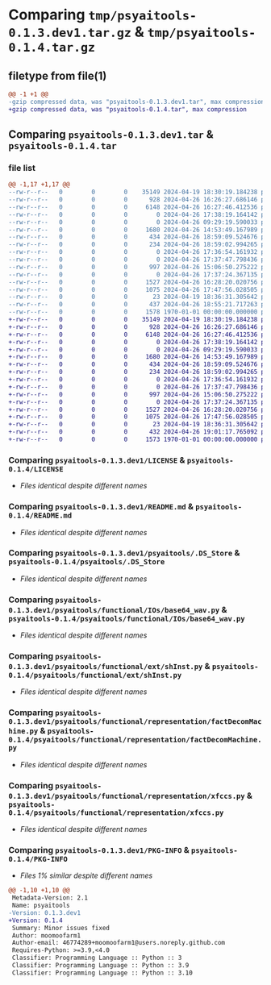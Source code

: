 # Comparing `tmp/psyaitools-0.1.3.dev1.tar.gz` & `tmp/psyaitools-0.1.4.tar.gz`

## filetype from file(1)

```diff
@@ -1 +1 @@
-gzip compressed data, was "psyaitools-0.1.3.dev1.tar", max compression
+gzip compressed data, was "psyaitools-0.1.4.tar", max compression
```

## Comparing `psyaitools-0.1.3.dev1.tar` & `psyaitools-0.1.4.tar`

### file list

```diff
@@ -1,17 +1,17 @@
--rw-r--r--   0        0        0    35149 2024-04-19 18:30:19.184238 psyaitools-0.1.3.dev1/LICENSE
--rw-r--r--   0        0        0      928 2024-04-26 16:26:27.686146 psyaitools-0.1.3.dev1/README.md
--rw-r--r--   0        0        0     6148 2024-04-26 16:27:46.412536 psyaitools-0.1.3.dev1/psyaitools/.DS_Store
--rw-r--r--   0        0        0        0 2024-04-26 17:38:19.164142 psyaitools-0.1.3.dev1/psyaitools/__init__.py
--rw-r--r--   0        0        0        0 2024-04-26 09:29:19.590033 psyaitools-0.1.3.dev1/psyaitools/functional/IOs/__init__.py
--rw-r--r--   0        0        0     1680 2024-04-26 14:53:49.167989 psyaitools-0.1.3.dev1/psyaitools/functional/IOs/base64_wav.py
--rw-r--r--   0        0        0      434 2024-04-26 18:59:09.524676 psyaitools-0.1.3.dev1/psyaitools/functional/IOs/base64_xfccs.py
--rw-r--r--   0        0        0      234 2024-04-26 18:59:02.994265 psyaitools-0.1.3.dev1/psyaitools/functional/IOs/readFiles.py
--rw-r--r--   0        0        0        0 2024-04-26 17:36:54.161932 psyaitools-0.1.3.dev1/psyaitools/functional/__init__.py
--rw-r--r--   0        0        0        0 2024-04-26 17:37:47.798436 psyaitools-0.1.3.dev1/psyaitools/functional/ext/__init__.py
--rw-r--r--   0        0        0      997 2024-04-26 15:06:50.275222 psyaitools-0.1.3.dev1/psyaitools/functional/ext/shInst.py
--rw-r--r--   0        0        0        0 2024-04-26 17:37:24.367135 psyaitools-0.1.3.dev1/psyaitools/functional/representation/__init__.py
--rw-r--r--   0        0        0     1527 2024-04-26 16:28:20.020756 psyaitools-0.1.3.dev1/psyaitools/functional/representation/factDecomMachine.py
--rw-r--r--   0        0        0     1075 2024-04-26 17:47:56.028505 psyaitools-0.1.3.dev1/psyaitools/functional/representation/xfccs.py
--rw-r--r--   0        0        0       23 2024-04-19 18:36:31.305642 psyaitools-0.1.3.dev1/psyaitools/res/res.py
--rw-r--r--   0        0        0      437 2024-04-26 18:55:21.717263 psyaitools-0.1.3.dev1/pyproject.toml
--rw-r--r--   0        0        0     1578 1970-01-01 00:00:00.000000 psyaitools-0.1.3.dev1/PKG-INFO
+-rw-r--r--   0        0        0    35149 2024-04-19 18:30:19.184238 psyaitools-0.1.4/LICENSE
+-rw-r--r--   0        0        0      928 2024-04-26 16:26:27.686146 psyaitools-0.1.4/README.md
+-rw-r--r--   0        0        0     6148 2024-04-26 16:27:46.412536 psyaitools-0.1.4/psyaitools/.DS_Store
+-rw-r--r--   0        0        0        0 2024-04-26 17:38:19.164142 psyaitools-0.1.4/psyaitools/__init__.py
+-rw-r--r--   0        0        0        0 2024-04-26 09:29:19.590033 psyaitools-0.1.4/psyaitools/functional/IOs/__init__.py
+-rw-r--r--   0        0        0     1680 2024-04-26 14:53:49.167989 psyaitools-0.1.4/psyaitools/functional/IOs/base64_wav.py
+-rw-r--r--   0        0        0      434 2024-04-26 18:59:09.524676 psyaitools-0.1.4/psyaitools/functional/IOs/base64_xfccs.py
+-rw-r--r--   0        0        0      234 2024-04-26 18:59:02.994265 psyaitools-0.1.4/psyaitools/functional/IOs/readFiles.py
+-rw-r--r--   0        0        0        0 2024-04-26 17:36:54.161932 psyaitools-0.1.4/psyaitools/functional/__init__.py
+-rw-r--r--   0        0        0        0 2024-04-26 17:37:47.798436 psyaitools-0.1.4/psyaitools/functional/ext/__init__.py
+-rw-r--r--   0        0        0      997 2024-04-26 15:06:50.275222 psyaitools-0.1.4/psyaitools/functional/ext/shInst.py
+-rw-r--r--   0        0        0        0 2024-04-26 17:37:24.367135 psyaitools-0.1.4/psyaitools/functional/representation/__init__.py
+-rw-r--r--   0        0        0     1527 2024-04-26 16:28:20.020756 psyaitools-0.1.4/psyaitools/functional/representation/factDecomMachine.py
+-rw-r--r--   0        0        0     1075 2024-04-26 17:47:56.028505 psyaitools-0.1.4/psyaitools/functional/representation/xfccs.py
+-rw-r--r--   0        0        0       23 2024-04-19 18:36:31.305642 psyaitools-0.1.4/psyaitools/res/res.py
+-rw-r--r--   0        0        0      432 2024-04-26 19:01:17.765092 psyaitools-0.1.4/pyproject.toml
+-rw-r--r--   0        0        0     1573 1970-01-01 00:00:00.000000 psyaitools-0.1.4/PKG-INFO
```

### Comparing `psyaitools-0.1.3.dev1/LICENSE` & `psyaitools-0.1.4/LICENSE`

 * *Files identical despite different names*

### Comparing `psyaitools-0.1.3.dev1/README.md` & `psyaitools-0.1.4/README.md`

 * *Files identical despite different names*

### Comparing `psyaitools-0.1.3.dev1/psyaitools/.DS_Store` & `psyaitools-0.1.4/psyaitools/.DS_Store`

 * *Files identical despite different names*

### Comparing `psyaitools-0.1.3.dev1/psyaitools/functional/IOs/base64_wav.py` & `psyaitools-0.1.4/psyaitools/functional/IOs/base64_wav.py`

 * *Files identical despite different names*

### Comparing `psyaitools-0.1.3.dev1/psyaitools/functional/ext/shInst.py` & `psyaitools-0.1.4/psyaitools/functional/ext/shInst.py`

 * *Files identical despite different names*

### Comparing `psyaitools-0.1.3.dev1/psyaitools/functional/representation/factDecomMachine.py` & `psyaitools-0.1.4/psyaitools/functional/representation/factDecomMachine.py`

 * *Files identical despite different names*

### Comparing `psyaitools-0.1.3.dev1/psyaitools/functional/representation/xfccs.py` & `psyaitools-0.1.4/psyaitools/functional/representation/xfccs.py`

 * *Files identical despite different names*

### Comparing `psyaitools-0.1.3.dev1/PKG-INFO` & `psyaitools-0.1.4/PKG-INFO`

 * *Files 1% similar despite different names*

```diff
@@ -1,10 +1,10 @@
 Metadata-Version: 2.1
 Name: psyaitools
-Version: 0.1.3.dev1
+Version: 0.1.4
 Summary: Minor issues fixed
 Author: moomoofarm1
 Author-email: 46774289+moomoofarm1@users.noreply.github.com
 Requires-Python: >=3.9,<4.0
 Classifier: Programming Language :: Python :: 3
 Classifier: Programming Language :: Python :: 3.9
 Classifier: Programming Language :: Python :: 3.10
```

